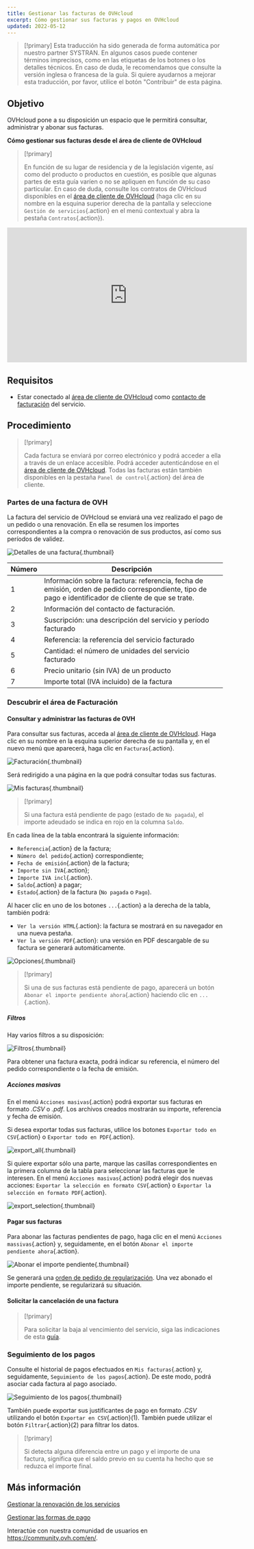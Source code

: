```yaml
---
title: Gestionar las facturas de OVHcloud
excerpt: Cómo gestionar sus facturas y pagos en OVHcloud
updated: 2022-05-12
---
```


> [!primary]
> Esta traducción ha sido generada de forma automática por nuestro partner SYSTRAN. En algunos casos puede contener términos imprecisos, como en las etiquetas de los botones o los detalles técnicos. En caso de duda, le recomendamos que consulte la versión inglesa o francesa de la guía. Si quiere ayudarnos a mejorar esta traducción, por favor, utilice el botón "Contribuir" de esta página.
>


## Objetivo

OVHcloud pone a su disposición un espacio que le permitirá consultar, administrar y abonar sus facturas.

**Cómo gestionar sus facturas desde el área de cliente de OVHcloud**

> [!primary]
>
> En función de su lugar de residencia y de la legislación vigente, así como del producto o productos en cuestión, es posible que algunas partes de esta guía varíen o no se apliquen en función de su caso particular. En caso de duda, consulte los contratos de OVHcloud disponibles en el [área de cliente de OVHcloud](https://ca.ovh.com/auth/?action=gotomanager&from=https://www.ovh.com/world/&ovhSubsidiary=ws) (haga clic en su nombre en la esquina superior derecha de la pantalla y seleccione `Gestión de servicios`{.action} en el menú contextual y abra la pestaña `Contratos`{.action}).
>

<iframe width="560" height="315" src="https://www.youtube-nocookie.com/embed/iiQmopMhzik" frameborder="0" allow="accelerometer; autoplay; encrypted-media; gyroscope; picture-in-picture" allowfullscreen></iframe>

## Requisitos

- Estar conectado al [área de cliente de OVHcloud](https://ca.ovh.com/auth/?action=gotomanager&from=https://www.ovh.com/world/&ovhSubsidiary=ws) como [contacto de facturación](/pages/account_and_service_management/account_information/managing_contacts) del servicio.

## Procedimiento

> [!primary]
>
> Cada factura se enviará por correo electrónico y podrá acceder a ella a través de un enlace accesible. Podrá acceder autenticándose en el [área de cliente de OVHcloud](https://ca.ovh.com/auth/?action=gotomanager&from=https://www.ovh.com/world/&ovhSubsidiary=ws). Todas las facturas están también disponibles en la pestaña `Panel de control`{.action} del área de cliente.
>

### Partes de una factura de OVH

La factura del servicio de OVHcloud se enviará una vez realizado el pago de un pedido o una renovación. En ella se resumen los importes correspondientes a la compra o renovación de sus productos, así como sus períodos de validez.

![Detalles de una factura](images/invoice_ovh.png){.thumbnail}

|Número|Descripción|
|---|---|
|1|Información sobre la factura: referencia, fecha de emisión, orden de pedido correspondiente, tipo de pago e identificador de cliente de que se trate.|
|2|Información del contacto de facturación.|
|3|Suscripción: una descripción del servicio y período facturado|
|4|Referencia: la referencia del servicio facturado|
|5|Cantidad: el número de unidades del servicio facturado|
|6|Precio unitario (sin IVA) de un producto|
|7|Importe total (IVA incluido) de la factura|

### Descubrir el área de Facturación

#### Consultar y administrar las facturas de OVH

Para consultar sus facturas, acceda al [área de cliente de OVHcloud](https://ca.ovh.com/auth/?action=gotomanager&from=https://www.ovh.com/world/&ovhSubsidiary=ws). Haga clic en su nombre en la esquina superior derecha de su pantalla y, en el nuevo menú que aparecerá, haga clic en `Facturas`{.action}.

![Facturación](images/hubinvoices.png){.thumbnail}

Será redirigido a una página en la que podrá consultar todas sus facturas.

![Mis facturas](images/billing_section.png){.thumbnail}

> [!primary]
>
> Si una factura está pendiente de pago (estado de `No pagada`), el importe adeudado se indica en rojo en la columna `Saldo`.
>

En cada línea de la tabla encontrará la siguiente información:

- `Referencia`{.action} de la factura;
- `Número del pedido`{.action} correspondiente;
- `Fecha de emisión`{.action} de la factura;
- `Importe sin IVA`{.action};
- `Importe IVA incl`{.action}.
- `Saldo`{.action} a pagar;
- `Estado`{.action} de la factura (`No pagada` o `Pago`).

Al hacer clic en uno de los botones `...`{.action} a la derecha de la tabla, también podrá:

- `Ver la versión HTML`{.action}: la factura se mostrará en su navegador en una nueva pestaña.
- `Ver la versión PDF`{.action}: una versión en PDF descargable de su factura se generará automáticamente.

![Opciones](images/actions_choices.png){.thumbnail}

> [!primary]
>
> Si una de sus facturas está pendiente de pago, aparecerá un botón `Abonar el importe pendiente ahora`{.action} haciendo clic en `...`{.action}.
>

##### **Filtros**

Hay varios filtros a su disposición:

![Filtros](images/sort_filters.png){.thumbnail}

Para obtener una factura exacta, podrá indicar su referencia, el número del pedido correspondiente o la fecha de emisión.

##### **Acciones masivas**

En el menú `Acciones masivas`{.action} podrá exportar sus facturas en formato *.CSV* o *.pdf*. Los archivos creados mostrarán su importe, referencia y fecha de emisión.

Si desea exportar todas sus facturas, utilice los botones `Exportar todo en CSV`{.action} o `Exportar todo en PDF`{.action}.

![export_all](images/export_all.png){.thumbnail}

Si quiere exportar sólo una parte, marque las casillas correspondientes en la primera columna de la tabla para seleccionar las facturas que le interesen. En el menú `Acciones masivas`{.action} podrá elegir dos nuevas acciones: `Exportar la selección en formato CSV`{.action} o `Exportar la selección en formato PDF`{.action}.

![export_selection](images/export_selection.png){.thumbnail}

#### Pagar sus facturas <a name="pay-bills"></a>

Para abonar las facturas pendientes de pago, haga clic en el menú `Acciones massivas`{.action} y, seguidamente, en el botón `Abonar el importe pendiente ahora`{.action}.

![Abonar el importe pendiente](images/pay_debt.png){.thumbnail}

Se generará una [orden de pedido de regularización](/pages/account_and_service_management/managing_billing_payments_and_services/managing_ovh_orders#la-orden-de-pedido). Una vez abonado el importe pendiente, se regularizará su situación.

#### Solicitar la cancelación de una factura

> [!primary]
>
> Para solicitar la baja al vencimiento del servicio, siga las indicaciones de esta [guía](/pages/account_and_service_management/managing_billing_payments_and_services/how_to_cancel_services).
>

### Seguimiento de los pagos

Consulte el historial de pagos efectuados en `Mis facturas`{.action} y, seguidamente, `Seguimiento de los pagos`{.action}. De este modo, podrá asociar cada factura al pago asociado.

![Seguimiento de los pagos](images/payment_tracking.png){.thumbnail}

También puede exportar sus justificantes de pago en formato *.CSV* utilizando el botón `Exportar en CSV`{.action}(1). También puede utilizar el botón `Filtrar`{.action}(2) para filtrar los datos.

> [!primary]
>
> Si detecta alguna diferencia entre un pago y el importe de una factura, significa que el saldo previo en su cuenta ha hecho que se reduzca el importe final.
>

## Más información

[Gestionar la renovación de los servicios](/pages/account_and_service_management/managing_billing_payments_and_services/how_to_use_automatic_renewal)

[Gestionar las formas de pago](/pages/account_and_service_management/managing_billing_payments_and_services/manage-payment-methods)

Interactúe con nuestra comunidad de usuarios en <https://community.ovh.com/en/>.


